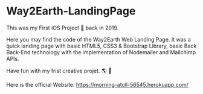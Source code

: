 # Way2Earth-LandingPage

This was my First iOS Project 🧪 back in 2019.  

Here you may find the code of the Way2Earth Web Landing Page. 
It was a quick landing page with basic HTML5, CSS3 & Bootstrap Library, basic Back Back-End technology with the implementation of Nodemailer and Mailchimp APIs. 

Have fun with my frist creative projet. 🌎 🧠 

Here is the official Website: 
https://morning-atoll-56545.herokuapp.com/ 
